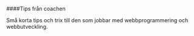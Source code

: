 ####Tips från coachen

Små korta tips och trix till den som jobbar med webbprogrammering och webbutveckling.
